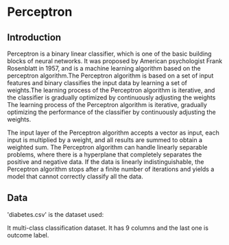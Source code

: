 # Perceptron

## Introduction
Perceptron is a binary linear classifier, which is one of the basic building blocks of neural networks. It was proposed by American psychologist Frank Rosenblatt in 1957, and is a machine learning algorithm based on the perceptron algorithm.The Perceptron algorithm is based on a set of input features and binary classifies the input data by learning a set of weights.The learning process of the Perceptron algorithm is iterative, and the classifier is gradually optimized by continuously adjusting the weights The learning process of the Perceptron algorithm is iterative, gradually optimizing the performance of the classifier by continuously adjusting the weights.

The input layer of the Perceptron algorithm accepts a vector as input, each input is multiplied by a weight, and all results are summed to obtain a weighted sum. The Perceptron algorithm can handle linearly separable problems, where there is a hyperplane that completely separates the positive and negative data. If the data is linearly indistinguishable, the Perceptron algorithm stops after a finite number of iterations and yields a model that cannot correctly classify all the data.
## Data
'diabetes.csv' is the dataset used:

It multi-class classification dataset. It has 9 columns and the last one is outcome label.
